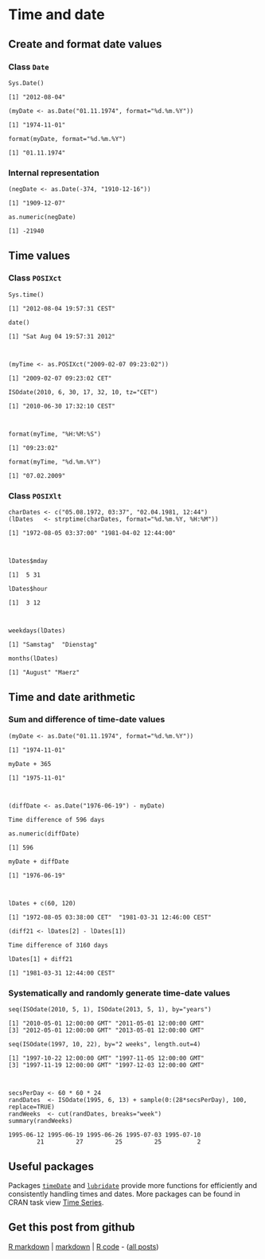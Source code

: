 Time and date
=========================




Create and format date values
-------------------------

### Class `Date`


    Sys.Date()

    [1] "2012-08-04"

    (myDate <- as.Date("01.11.1974", format="%d.%m.%Y"))

    [1] "1974-11-01"

    format(myDate, format="%d.%m.%Y")

    [1] "01.11.1974"


### Internal representation


    (negDate <- as.Date(-374, "1910-12-16"))

    [1] "1909-12-07"

    as.numeric(negDate)

    [1] -21940


Time values
-------------------------

### Class `POSIXct`


    Sys.time()

    [1] "2012-08-04 19:57:31 CEST"

    date()

    [1] "Sat Aug 04 19:57:31 2012"



    (myTime <- as.POSIXct("2009-02-07 09:23:02"))

    [1] "2009-02-07 09:23:02 CET"

    ISOdate(2010, 6, 30, 17, 32, 10, tz="CET")

    [1] "2010-06-30 17:32:10 CEST"



    format(myTime, "%H:%M:%S")

    [1] "09:23:02"

    format(myTime, "%d.%m.%Y")

    [1] "07.02.2009"


### Class `POSIXlt`


    charDates <- c("05.08.1972, 03:37", "02.04.1981, 12:44")
    (lDates   <- strptime(charDates, format="%d.%m.%Y, %H:%M"))

    [1] "1972-08-05 03:37:00" "1981-04-02 12:44:00"



    lDates$mday

    [1]  5 31

    lDates$hour

    [1]  3 12



    weekdays(lDates)

    [1] "Samstag"  "Dienstag"

    months(lDates)

    [1] "August" "Maerz"  


Time and date arithmetic
-------------------------

### Sum and difference of time-date values


    (myDate <- as.Date("01.11.1974", format="%d.%m.%Y"))

    [1] "1974-11-01"

    myDate + 365

    [1] "1975-11-01"



    (diffDate <- as.Date("1976-06-19") - myDate)

    Time difference of 596 days

    as.numeric(diffDate)

    [1] 596

    myDate + diffDate

    [1] "1976-06-19"



    lDates + c(60, 120)

    [1] "1972-08-05 03:38:00 CET"  "1981-03-31 12:46:00 CEST"

    (diff21 <- lDates[2] - lDates[1])

    Time difference of 3160 days

    lDates[1] + diff21

    [1] "1981-03-31 12:44:00 CEST"


### Systematically and randomly generate time-date values


    seq(ISOdate(2010, 5, 1), ISOdate(2013, 5, 1), by="years")

    [1] "2010-05-01 12:00:00 GMT" "2011-05-01 12:00:00 GMT"
    [3] "2012-05-01 12:00:00 GMT" "2013-05-01 12:00:00 GMT"

    seq(ISOdate(1997, 10, 22), by="2 weeks", length.out=4)

    [1] "1997-10-22 12:00:00 GMT" "1997-11-05 12:00:00 GMT"
    [3] "1997-11-19 12:00:00 GMT" "1997-12-03 12:00:00 GMT"



    secsPerDay <- 60 * 60 * 24
    randDates  <- ISOdate(1995, 6, 13) + sample(0:(28*secsPerDay), 100, replace=TRUE)
    randWeeks  <- cut(randDates, breaks="week")
    summary(randWeeks)

    1995-06-12 1995-06-19 1995-06-26 1995-07-03 1995-07-10 
            21         27         25         25          2 


Useful packages
-------------------------

Packages [`timeDate`](http://cran.r-project.org/package=timeDate) and [`lubridate`](http://cran.r-project.org/package=lubridate) provide more functions for efficiently and consistently handling times and dates. More packages can be found in CRAN task view [Time Series](http://cran.r-project.org/web/views/TimeSeries.html).

Get this post from github
----------------------------------------------

[R markdown](https://github.com/dwoll/RExRepos/raw/master/Rmd/timeDate.Rmd) | [markdown](https://github.com/dwoll/RExRepos/raw/master/md/timeDate.md) | [R code](https://github.com/dwoll/RExRepos/raw/master/R/timeDate.R) - ([all posts](https://github.com/dwoll/RExRepos))
